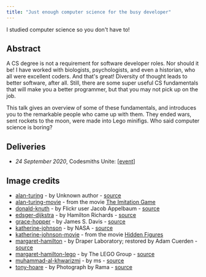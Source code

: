 ```yaml
---
title: "Just enough computer science for the busy developer"
---
```

I studied computer science so you don't have to!

## Abstract
A CS degree is not a requirement for software developer roles. Nor should it be! I have worked with biologists, psychologists, and even a historian, who all were excellent coders. And that's great! Diversity of thought leads to better software, after all. Still, there are some super useful CS fundamentals that will make you a better programmer, but that you may not pick up on the job.

This talk gives an overview of some of these fundamentals, and introduces you to the remarkable people who came up with them. They ended wars, sent rockets to the moon, were made into Lego minifigs. Who said computer science is boring?

## Deliveries
* _24 September 2020_, Codesmiths Unite: [[event](https://codesmithsunite.nl/)]

## Image credits
* [alan-turing](images/alan-turing.jpg) - by Unknown author - [source](https://commons.wikimedia.org/w/index.php?curid=22828488)
* [alan-turing-movie](images/alan-turing-movie.jpg) - from the movie [The Imitation Game](https://www.imdb.com/title/tt2084970/?ref_=fn_al_tt_1)
* [donald-knuth](images/donald-knuth.jpg) - by Flickr user Jacob Appelbaum - [source](https://commons.wikimedia.org/w/index.php?curid=1303242)
* [edsger-dijkstra](images/edsger-dijkstra.jpg) - by Hamilton Richards - [source](https://commons.wikimedia.org/w/index.php?curid=4204157)
* [grace-hopper](images/grace-hopper.jpg) - by James S. Davis - [source](https://commons.wikimedia.org/w/index.php?curid=12421475)
* [katherine-johnson](images/katherine-johnson.jpg) - by NASA - [source](https://commons.wikimedia.org/w/index.php?curid=57372693)
* [katherine-johnson-movie](images/katherine-johnson-movie.jpg) - from the movie [Hidden Figures](https://www.imdb.com/title/tt4846340/?ref_=fn_al_tt_1)
* [margaret-hamilton](images/margaret-hamilton.jpg) - by Draper Laboratory; restored by Adam Cuerden - [source](https://commons.wikimedia.org/w/index.php?curid=59655977)
* [margaret-hamilton-lego](images/margaret-hamilton-lego.jpg) - by The LEGO Group - [source](https://www.lego.com/en-nl/product/women-of-nasa-21312)
* [muhammad-al-khwarizmi](images/muhammad-al-khwarizmi.png) - by ms - [source](https://commons.wikimedia.org/w/index.php?curid=29993331)
* [tony-hoare](images/tony-hoare.jpg) - by Photograph by Rama - [source](https://commons.wikimedia.org/w/index.php?curid=15568323)

